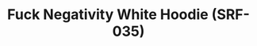---
inv_num: 2016-078
add_credit:
url: 2016-078-fuck-negativity-white-hoodie-srf-035
title: Fuck Negativity White Hoodie (SRF-035)
year: '2016'
display_year: '2016'
medium: Hoodie
dims:
pitch:
ps:
live_url:
youtube:
related_code:
subheading:
download:
commission:
layout: things-i-made
---